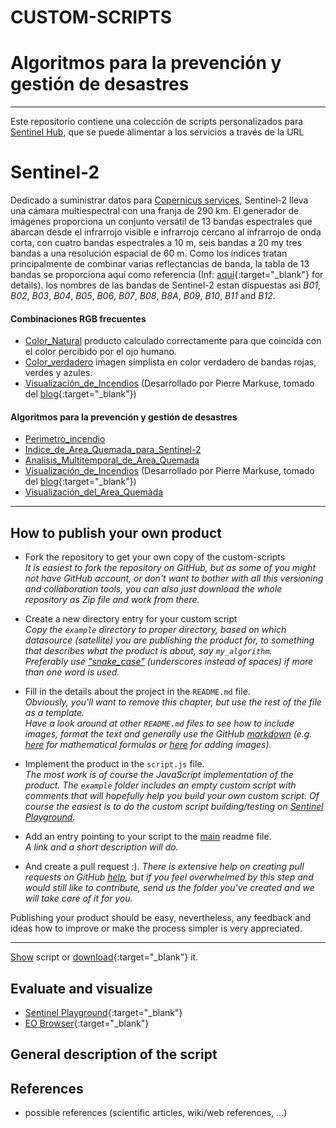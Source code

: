 # CUSTOM-SCRIPTS
# Algoritmos para la prevención y gestión de desastres
----
Este repositorio contiene una colección de scripts personalizados para [Sentinel Hub](https://www.sentinel-hub.com/), que se puede alimentar a los servicios a través de la URL

# Sentinel-2
Dedicado a suministrar datos para [Copernicus services](http://www.esa.int/Our_Activities/Observing_the_Earth/Copernicus/Sentinel-2), Sentinel-2 lleva una cámara multiespectral con una franja de 290 km. El generador de imágenes proporciona un conjunto versátil de 13 bandas espectrales que abarcan desde el infrarrojo visible e infrarrojo cercano al infrarrojo de onda corta, con cuatro bandas espectrales a 10 m, seis bandas a 20 my tres bandas a una resolución espacial de 60 m. Como los índices tratan principalmente de combinar varias reflectancias de banda, la tabla de 13 bandas se proporciona aquí como referencia (Inf: [aquí](https://sentinel.esa.int/web/sentinel/technical-guides/sentinel-2-msi/msi-instrument){:target="_blank"} for details). los nombres de las bandas de Sentinel-2 estan dispuestas asi *B01*, *B02*, *B03*, *B04*, *B05*, *B06*, *B07*, *B08*, *B8A*, *B09*, *B10*, *B11* and  *B12*. 

#### Combinaciones RGB frecuentes
 - [Color_Natural](sentinel-2/natural_color) producto calculado correctamente para que coincida con el color percibido por el ojo humano.
 - [Color_verdadero](sentinel-2/true_color) imagen simplista en color verdadero de bandas rojas, verdes y azules.
 - [Visualización_de_Incendios](sentinel-2/markuse_fire) (Desarrollado por Pierre Markuse, tomado del [blog](https://pierre-markuse.net/2017/08/07/visualizing-wildfires-sentinel-2-imagery-eo-browser/){:target="_blank"})
#### Algoritmos para la prevención y gestión de desastres
 - [Perimetro_incendio](sentinel-2/fire_boundary)
 - [Indice_de_Area_Quemada_para_Sentinel-2](sentinel-2/bais2)
 - [Analisis_Multitemporal_de_Area_Quemada](sentinel-2/burned_area)
 - [Visualización_de_Incendios](sentinel-2/markuse_fire) (Desarrollado por Pierre Markuse, tomado del [blog](https://pierre-markuse.net/2017/08/07/visualizing-wildfires-sentinel-2-imagery-eo-browser/){:target="_blank"})
 - [Visualización_del_Area_Quemada](sentinel-2/burned_area_ms)

---
## How to publish your own product

* Fork the repository to get your own copy of the custom-scripts   
  _It is easiest to fork the repository on GitHub, but as some of you might not have GitHub account, or don't want to bother with all this versioning and collaboration tools, you can also just download the whole repository as Zip file and work from there._
  
* Create a new directory entry for your custom script   
  *Copy the `example` directory to proper directory, based on which datasource (satellite) you are publishing the product for, to something that describes what the product is about, say `my_algorithm`.*   
  *Preferably use ["snake_case"](https://simple.wikipedia.org/wiki/Snake_case) (underscores instead of spaces) if more than one word is used.*
  
* Fill in the details about the project in the `README.md` file.   
  *Obviously, you'll want to remove this chapter, but use the rest of the file as a template.*   
  *Have a look around at other `README.md` files to see how to include images, format the text and generally use the GitHub [markdown](https://help.github.com/categories/writing-on-github/) (e.g. [here](../sentinel-2/cby_cloud_detection/README.md) for mathematical formulas or [here](../sentinel-2/ndvi_uncertainty/README.md) for adding images).*
  
* Implement the product in the `script.js` file.   
  *The most work is of course the JavaScript implementation of the product. The `example` folder includes an empty custom script with comments that will hopefully help you build your own custom script. Of course the easiest is to do the custom script building/testing on [Sentinel Playground](https://apps.sentinel-hub.com/sentinel-playground/).*
  
* Add an entry pointing to your script to the [main](../README.md) readme file.   
  *A link and a short description will do.*
  
* And create a pull request :).
  *There is extensive help on creating pull requests on GitHub [help](https://help.github.com/categories/collaborating-with-issues-and-pull-requests/), but if you feel overwhelmed by this step and would still like to contribute, send us the folder you've created and we will take care of it for you.*

Publishing your product should be easy, nevertheless, any feedback and ideas how to improve or make the process simpler is very appreciated.

---

<a href="#" id='togglescript'>Show</a> script or [download](script.js){:target="_blank"} it.
<div id='script_view' style="display:none">
{% highlight javascript %}
      {% include_relative script.js %}
{% endhighlight %}
</div>

## Evaluate and visualize
 - [Sentinel Playground](https://apps.sentinel-hub.com/sentinel-playground/?source=S2&lat=41.9027835&lng=12.496365500000024&zoom=12&evalscripturl=https://raw.githubusercontent.com/sentinel-hub/customScripts/master/example/script.js){:target="_blank"}    
 - [EO Browser](http://apps.sentinel-hub.com/eo-browser/#lat=41.9&lng=12.5&zoom=10&datasource=Sentinel-2%20L1C&time=2017-10-08&preset=CUSTOM&layers=B01,B02,B03&evalscripturl=https://raw.githubusercontent.com/sentinel-hub/customScripts/master/example/script.js){:target="_blank"}   

## General description of the script

## References
 - possible references (scientific articles, wiki/web references, ...)
